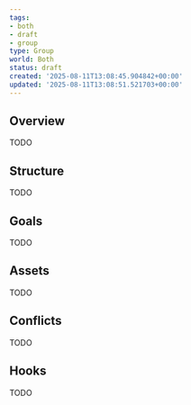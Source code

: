 ```yaml
---
tags:
- both
- draft
- group
type: Group
world: Both
status: draft
created: '2025-08-11T13:08:45.904842+00:00'
updated: '2025-08-11T13:08:51.521703+00:00'
---
```



## Overview

TODO
## Structure

TODO
## Goals

TODO
## Assets

TODO
## Conflicts

TODO
## Hooks

TODO

